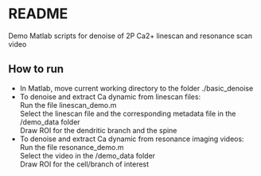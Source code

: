 # README #
Demo Matlab scripts for denoise of 2P Ca2+ linescan and resonance scan video
 

## How to run ##
* In Matlab, move current working directory to the folder ./basic_denoise
* To denoise and extract Ca dynamic from linescan files:<br />
Run the file linescan_demo.m <br />
Select the linescan file and the corresponding metadata file in the /demo_data folder<br />
Draw ROI for the dendritic branch and the spine<br />
* To denoise and extract Ca dynamic from resonance imaging videos:<br />
Run the file resonance_demo.m <br />
Select the video in the /demo_data folder<br />
Draw ROI for the cell/branch of interest <br />
	
